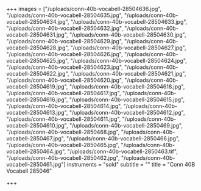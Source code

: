 +++
images = ["/uploads/conn-40b-vocabell-28504636.jpg", "/uploads/conn-40b-vocabell-28504635.jpg", "/uploads/conn-40b-vocabell-28504634.jpg", "/uploads/conn-40b-vocabell-28504633.jpg", "/uploads/conn-40b-vocabell-28504632.jpg", "/uploads/conn-40b-vocabell-28504631.jpg", "/uploads/conn-40b-vocabell-28504630.jpg", "/uploads/conn-40b-vocabell-28504629.jpg", "/uploads/conn-40b-vocabell-28504628.jpg", "/uploads/conn-40b-vocabell-28504627.jpg", "/uploads/conn-40b-vocabell-28504626.jpg", "/uploads/conn-40b-vocabell-28504625.jpg", "/uploads/conn-40b-vocabell-28504624.jpg", "/uploads/conn-40b-vocabell-28504623.jpg", "/uploads/conn-40b-vocabell-28504622.jpg", "/uploads/conn-40b-vocabell-28504621.jpg", "/uploads/conn-40b-vocabell-28504620.jpg", "/uploads/conn-40b-vocabell-28504619.jpg", "/uploads/conn-40b-vocabell-28504618.jpg", "/uploads/conn-40b-vocabell-28504617.jpg", "/uploads/conn-40b-vocabell-28504616.jpg", "/uploads/conn-40b-vocabell-28504615.jpg", "/uploads/conn-40b-vocabell-28504614.jpg", "/uploads/conn-40b-vocabell-28504613.jpg", "/uploads/conn-40b-vocabell-28504612.jpg", "/uploads/conn-40b-vocabell-28504611.jpg", "/uploads/conn-40b-vocabell-28504610.jpg", "/uploads/conn-40b-vocabell-2850469.jpg", "/uploads/conn-40b-vocabell-2850468.jpg", "/uploads/conn-40b-vocabell-2850467.jpg", "/uploads/conn-40b-vocabell-2850466.jpg", "/uploads/conn-40b-vocabell-2850465.jpg", "/uploads/conn-40b-vocabell-2850464.jpg", "/uploads/conn-40b-vocabell-2850463.tif", "/uploads/conn-40b-vocabell-2850462.jpg", "/uploads/conn-40b-vocabell-2850461.jpg"]
instruments = "sold"
subtitle = ""
title = "Conn  40B Vocabell 285046"

+++
